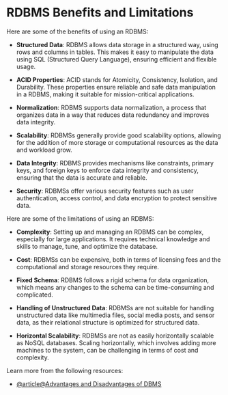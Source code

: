 # RDBMS Benefits and Limitations

Here are some of the benefits of using an RDBMS:

- **Structured Data**: RDBMS allows data storage in a structured way, using rows and columns in tables. This makes it easy to manipulate the data using SQL (Structured Query Language), ensuring efficient and flexible usage.

- **ACID Properties**: ACID stands for Atomicity, Consistency, Isolation, and Durability. These properties ensure reliable and safe data manipulation in a RDBMS, making it suitable for mission-critical applications.

- **Normalization**: RDBMS supports data normalization, a process that organizes data in a way that reduces data redundancy and improves data integrity.

- **Scalability**: RDBMSs generally provide good scalability options, allowing for the addition of more storage or computational resources as the data and workload grow.

- **Data Integrity**: RDBMS provides mechanisms like constraints, primary keys, and foreign keys to enforce data integrity and consistency, ensuring that the data is accurate and reliable.

- **Security**: RDBMSs offer various security features such as user authentication, access control, and data encryption to protect sensitive data.

Here are some of the limitations of using an RDBMS:

- **Complexity**: Setting up and managing an RDBMS can be complex, especially for large applications. It requires technical knowledge and skills to manage, tune, and optimize the database.

- **Cost**: RDBMSs can be expensive, both in terms of licensing fees and the computational and storage resources they require.

- **Fixed Schema**: RDBMS follows a rigid schema for data organization, which means any changes to the schema can be time-consuming and complicated.

- **Handling of Unstructured Data**: RDBMSs are not suitable for handling unstructured data like multimedia files, social media posts, and sensor data, as their relational structure is optimized for structured data.

- **Horizontal Scalability**: RDBMSs are not as easily horizontally scalable as NoSQL databases. Scaling horizontally, which involves adding more machines to the system, can be challenging in terms of cost and complexity.

Learn more from the following resources:

- [@article@Advantages and Disadvantages of DBMS](https://cloud.google.com/learn/what-is-a-relational-database)